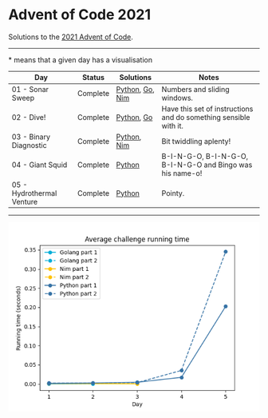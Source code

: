# Advent of Code 2021

Solutions to the [2021 Advent of Code](https://adventofcode.com/2021).

---

\* means that a given day has a visualisation

<!-- PARSE START -->

| Day                                 | Status             | Solutions                                                                    | Notes                                                            |
| ----------------------------------- | ------------------ | ---------------------------------------------------------------------------- | ---------------------------------------------------------------- |
| 01 - Sonar Sweep                    | Complete           | [Python](01-sonarSweep/py), [Go](01-sonarSweep/go), [Nim](01-sonarSweep/nim) | Numbers and sliding windows.                                     |
| 02 - Dive!                          | Complete           | [Python](02-dive/py), [Go](02-dive/go)                                       | Have this set of instructions and do something sensible with it. |
| 03 - Binary Diagnostic              | Complete           | [Python](03-binaryDiagnostic/py), [Nim](03-binaryDiagnostic/nim)             | Bit twiddling aplenty!                                           |
| 04 - Giant Squid                    | Complete           | [Python](04-giantSquid/py)                                                   | B-I-N-G-O, B-I-N-G-O, B-I-N-G-O and Bingo was his name-o!        |
| 05 - Hydrothermal Venture           | Complete           | [Python](05-hydrothermalVenture/py)                                          | Pointy.                                                          |

<!-- PARSE END -->

---

![Running times](running-times.png)
